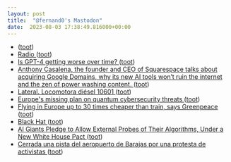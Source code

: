 ```yaml
---
layout: post
title:  "@fernand0's Mastodon"
date:  2023-08-03 17:38:49.816000+00:00
---
```

*  [ ](https://mastodon.social/users/fernand0/statuses/110826902638422824/activity) ([toot](https://mastodon.social/users/fernand0/statuses/110826902638422824/activity))
*  [Radio ](https://avecesunafoto.wordpress.com/2023/08/03/radio) ([toot](https://mastodon.social/@fernand0/110826811294262852))
*  [Is GPT-4 getting worse over time? ](https://www.aisnakeoil.com/p/is-gpt-4-getting-worse-over-tim) ([toot](https://mastodon.social/@fernand0/110826766327984664))
*  [Anthony Casalena, the founder and CEO of Squarespace talks about acquiring Google Domains, why its new AI tools won’t ruin the internet and the zen of power washing content. ](https://www.theverge.com/23795154/squarespace-ai-seo-web-social-algorithms-anthony-casalen) ([toot](https://mastodon.social/@fernand0/110826670072856329))
*  [Lateral. Locomotora diésel 10601 ](https://www.flickr.com/photos/fernand0/53056968099) ([toot](https://mastodon.social/@fernand0/110826529110636878))
*  [Europe's missing plan on quantum cybersecurity threats ](https://www.euractiv.com/section/cybersecurity/news/europes-missing-plan-on-quantum-cybersecurity-threats) ([toot](https://mastodon.social/@fernand0/110826306627791825))
*  [ Flying in Europe up to 30 times cheaper than train, says Greenpeace ](https://www.theguardian.com/environment/2023/jul/20/flying-in-europe-up-to-30-times-cheaper-than-train-says-greenpeac) ([toot](https://mastodon.social/@fernand0/110826087844607542))
*  [Black Hat ](https://www.blackhat.com/us-23/briefings/schedule/#tsshock-breaking-mpc-wallets-and-digital-custodians-for-billion-profit-3334) ([toot](https://mastodon.social/@fernand0/110825939034161535))
*  [AI Giants Pledge to Allow External Probes of Their Algorithms, Under a New White House Pact ](https://www.wired.com/story/ai-giants-pledge-external-probes-algorithms-white-house) ([toot](https://mastodon.social/@fernand0/110825583151255342))
*  [Cerrada una pista del aeropuerto de Barajas por una protesta de activistas ](https://efe.com/economia/2023-07-21/cierre-pista-aeropuerto-barajas-activistas-medioambientales) ([toot](https://mastodon.social/@fernand0/110825414121346710))

